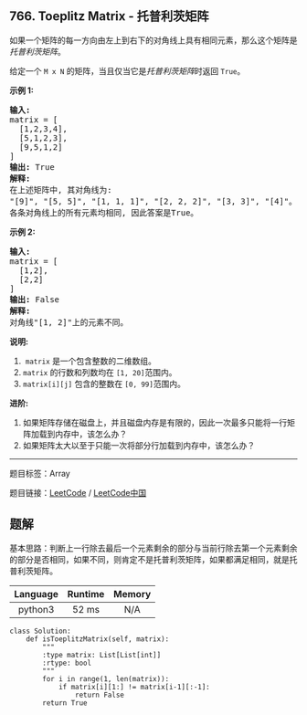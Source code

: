 ## 766. Toeplitz Matrix - 托普利茨矩阵

<!--If you want to use the English description, use `question.content` instead-->

<p>如果一个矩阵的每一方向由左上到右下的对角线上具有相同元素，那么这个矩阵是<em>托普利茨矩阵</em>。</p>

<p>给定一个&nbsp;<code>M x N</code>&nbsp;的矩阵，当且仅当它是<em>托普利茨矩阵</em>时返回&nbsp;<code>True</code>。</p>

<p><strong>示例&nbsp;1:</strong></p>

<pre><strong>输入:</strong> 
matrix = [
&nbsp; [1,2,3,4],
&nbsp; [5,1,2,3],
&nbsp; [9,5,1,2]
]
<strong>输出:</strong> True
<strong>解释:</strong>
在上述矩阵中, 其对角线为:
&quot;[9]&quot;, &quot;[5, 5]&quot;, &quot;[1, 1, 1]&quot;, &quot;[2, 2, 2]&quot;, &quot;[3, 3]&quot;, &quot;[4]&quot;。
各条对角线上的所有元素均相同, 因此答案是True。
</pre>

<p><strong>示例 2:</strong></p>

<pre><strong>输入:</strong>
matrix = [
&nbsp; [1,2],
&nbsp; [2,2]
]
<strong>输出:</strong> False
<strong>解释: 
</strong>对角线&quot;[1, 2]&quot;上的元素不同。
</pre>

<p><strong>说明:</strong></p>

<ol>
	<li>&nbsp;<code>matrix</code>&nbsp;是一个包含整数的二维数组。</li>
	<li><code>matrix</code>&nbsp;的行数和列数均在&nbsp;<code>[1, 20]</code>范围内。</li>
	<li><code>matrix[i][j]</code>&nbsp;包含的整数在&nbsp;<code>[0, 99]</code>范围内。</li>
</ol>

<p><strong>进阶:</strong></p>

<ol>
	<li>如果矩阵存储在磁盘上，并且磁盘内存是有限的，因此一次最多只能将一行矩阵加载到内存中，该怎么办？</li>
	<li>如果矩阵太大以至于只能一次将部分行加载到内存中，该怎么办？</li>
</ol>



-----

题目标签：Array

题目链接：[LeetCode](https://leetcode.com/problems/toeplitz-matrix/description/)  /  [LeetCode中国](https://leetcode-cn.com/problems/toeplitz-matrix/description/)

## 题解

基本思路：判断上一行除去最后一个元素剩余的部分与当前行除去第一个元素剩余的部分是否相同，如果不同，则肯定不是托普利茨矩阵，如果都满足相同，就是托普利茨矩阵。

| Language | Runtime | Memory |
|:---:|:---:|:---:|
| python3  | 52  ms | N/A |

```python3
class Solution:
    def isToeplitzMatrix(self, matrix):
        """
        :type matrix: List[List[int]]
        :rtype: bool
        """
        for i in range(1, len(matrix)):
            if matrix[i][1:] != matrix[i-1][:-1]:
                return False
        return True
```
